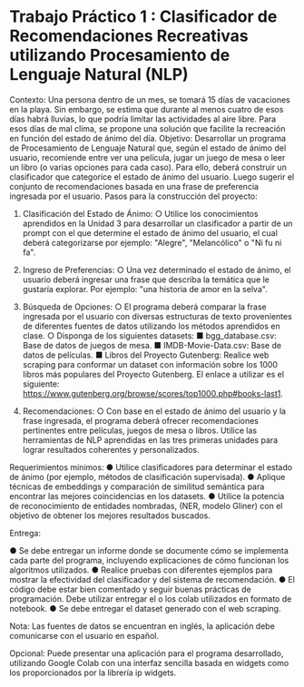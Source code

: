# Trabajo Práctico 1 : Clasificador de Recomendaciones Recreativas utilizando Procesamiento de Lenguaje Natural (NLP)

Contexto: Una persona dentro de un mes, se tomará 15 días de vacaciones en la playa. Sin embargo, se estima que durante al menos cuatro de esos días habrá lluvias, lo que podría limitar las actividades al aire libre. Para esos días de mal clima, se propone una solución que facilite la recreación en función del estado de ánimo del día.
Objetivo: Desarrollar un programa de Procesamiento de Lenguaje Natural que, según el estado de ánimo del usuario, recomiende entre ver una película, jugar un juego de mesa o leer un libro (o varias opciones para cada caso). Para ello, deberá construir un clasificador que categorice el estado de ánimo del usuario. Luego sugerir el conjunto de recomendaciones basada en una frase de preferencia ingresada por el usuario.
Pasos para la construcción del proyecto:
1.	Clasificación del Estado de Ánimo:
○	Utilice los conocimientos aprendidos en la Unidad 3 para desarrollar un clasificador a partir de un prompt con el que determine el estado de ánimo del usuario, el cual deberá categorizarse por ejemplo: "Alegre", "Melancólico" o "Ni fu ni fa".
2.	Ingreso de Preferencias:
○	Una vez determinado el estado de ánimo, el usuario deberá ingresar una frase que describa la temática que le gustaría explorar. Por ejemplo: "una historia de amor en la selva".
3.	Búsqueda de Opciones:
○	El programa deberá comparar la frase ingresada por el usuario con diversas estructuras de texto provenientes de diferentes fuentes de datos utilizando los métodos aprendidos en clase.
○	Disponga de los siguientes datasets:
■	bgg_database.csv: Base de datos de juegos de mesa.
■	IMDB-Movie-Data.csv: Base de datos de películas.
■	Libros del Proyecto Gutenberg: Realice web scraping para conformar un dataset con información sobre los 1000 libros más populares del Proyecto Gutenberg. El enlace a utilizar es el siguiente: https://www.gutenberg.org/browse/scores/top1000.php#books-last1.

4.	Recomendaciones:
○	Con base en el estado de ánimo del usuario y la frase ingresada, el programa deberá ofrecer recomendaciones pertinentes entre películas, juegos de mesa o libros. Utilice las herramientas de NLP aprendidas en las tres primeras unidades para lograr resultados coherentes y personalizados.

Requerimientos mínimos:
●	Utilice clasificadores para determinar el estado de ánimo (por ejemplo, métodos de clasificación supervisada).
●	Aplique técnicas de embeddings y comparación de similitud semántica para encontrar las mejores coincidencias en los datasets. 
●	Utilice la potencia de reconocimiento de entidades nombradas, (NER, modelo Gliner) con el objetivo de obtener los mejores resultados buscados.

Entrega:

●	Se debe entregar un informe donde se documente cómo se implementa cada parte del programa, incluyendo explicaciones de cómo funcionan los algoritmos utilizados. 
●	Realice pruebas con diferentes ejemplos para mostrar la efectividad del clasificador y del sistema de recomendación.
●	El código debe estar bien comentado y seguir buenas prácticas de programación. Debe utilizar entregar el o los colab utilizados en formato de notebook. 
●	Se debe entregar el dataset generado con el web scraping.



Nota: Las fuentes de datos se encuentran en inglés, la aplicación debe comunicarse con el usuario en español.

Opcional: Puede presentar una aplicación para el programa desarrollado, utilizando Google Colab con una interfaz sencilla basada en widgets como los proporcionados por la librería ip widgets.
